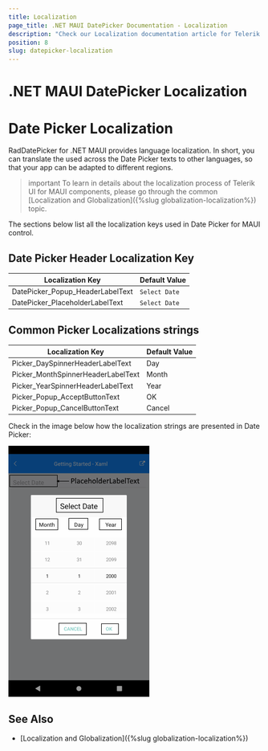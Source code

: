 ```yaml
---
title: Localization
page_title: .NET MAUI DatePicker Documentation - Localization
description: "Check our Localization documentation article for Telerik DatePicker for .NET MAUI control."
position: 8
slug: datepicker-localization
---
```


# .NET MAUI DatePicker Localization

# Date Picker Localization

RadDatePicker for .NET MAUI provides language localization. In short, you can translate the used across the Date Picker texts to other languages, so that your app can be adapted to different regions.

>important To learn in details about the localization process of Telerik UI for MAUI components, please go through the common [Localization and Globalization]({%slug globalization-localization%}) topic.

The sections below list all the localization keys used in Date Picker for MAUI control.

## Date Picker Header Localization Key

| Localization Key | Default Value |
| -----------------| ------------- |
| DatePicker_Popup_HeaderLabelText  | `Select Date` |
| DatePicker_PlaceholderLabelText  | `Select Date` |

## Common Picker Localizations strings

| Localization Key | Default Value |
| -----------------| ------------- |
| Picker_DaySpinnerHeaderLabelText  | Day |
| Picker_MonthSpinnerHeaderLabelText  | Month |
| Picker_YearSpinnerHeaderLabelText  | Year |
| Picker_Popup_AcceptButtonText  | OK |
| Picker_Popup_CancelButtonText  | Cancel |

Check in the image below how the localization strings are presented in Date Picker:

![Localization Date Picker](images/datepicker-common-localization.png)

## See Also

* [Localization and Globalization]({%slug globalization-localization%})
